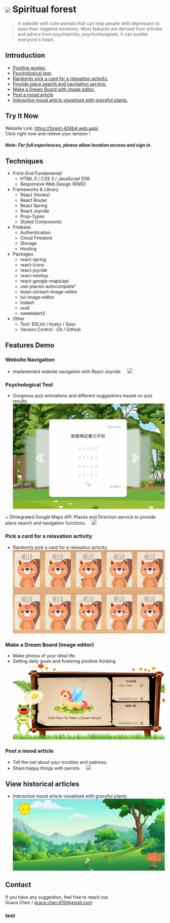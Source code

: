 # <img width="45px" src="public/favicon.ico"/> Spiritual forest
> A website with cute animals that can help people with depression to ease their negative emotions. Most features are derived from articles and advice from psychiatrists, psychotherapists. It can soothe everyone's heart.

## Introduction
<ul>
<li><a href="#Website-Navigation">Positive quotes.</a></li>
<li><a href="#Psychological-Test">Psychological test.</a></li>
<li><a href="#Pick-a-card-for-a-relaxation-activity">Randomly pick a card for a relaxation activity.</a></li>
<li><a href="#map">Provide place search and navigation service.</a></li>
<li><a href="#Make-a-Dream-Board-(image-editor)">Make a Dream Board with image editor.</a></li>
<li><a href="#Post-a-mood-article">Post a mood article</a></li>
<li><a href="#View-historical-articles">Interactive mood article visualized with graceful plants.</a></li>
</ul> 


## Try It Now
Website Link: <https://forest-406b4.web.app/><br/>
Click right now and relieve your tension ! </br>
##### <em>Note: For full experiences, please allow location access and sign in. </em>

## Techniques
+ Front-End Fundamental
  + HTML 5 / CSS 3 / JavaScript ES6
  + Responsive Web Design (RWD)
+ Frameworks & Library
  + React (Hooks)
  + React Router
  + React Spring
  + React Joyride
  + Prop-Types
  + Styled Components
+ Firebase
  + Authentication
  + Cloud Firestore
  + Storage
  + Hosting
+ Packages
  + react-spring
  + react-icons
  + react-joyride
  + react-mixitup
  + react-google-maps/api
  + use-places-autocomplete"
  + toast-ui/react-image-editor
  + tui-image-editor
  + lodash
  + uuid
  + sweetalert2
+ Other
  + Tool: ESLint / husky / Sass
  + Version Control : Git / GitHub

## Features Demo
### Website Navigation 
+ Implemented website navigation with React Joyride.
&emsp;<img src="./public/readme_demo/navigation.gif"/> 


### Psychological Test
+ Gorgeous quiz animations and different suggestions based on quiz results
&emsp;<img src="./public/readme_demo/quiz.gif"/>

<div id="map"></div>
+ DIntegrated Google Maps API: Places and Direction service to provide place search and navigation functions.
&emsp;<img src="./public/readme_demo/map.gif"/>


### Pick a card for a relaxation activity
+ Randomly pick a card for a relaxation activity.
&emsp;<img src="./public/readme_demo/card3.gif"/>

### Make a Dream Board (image editor)
+ Make photos of your ideal life.
+ Setting daily goals and fostering positive thinking.
&emsp;<img src="./public/readme_demo/record.gif"/>

### Post a mood article
+ Tell the owl about your troubles and sadness.
+ Share happy things with parrots.
&emsp;<img src="./public/readme_demo/post.gif"/>

## View historical articles
+ Interactive mood article visualized with graceful plants.
&emsp;<img src="./public/readme_demo/plants.gif"/>

## Contact  
If you have any suggestion, feel free to reach out.  
Grace Chen / grace.chen.610@gmail.com



### test
